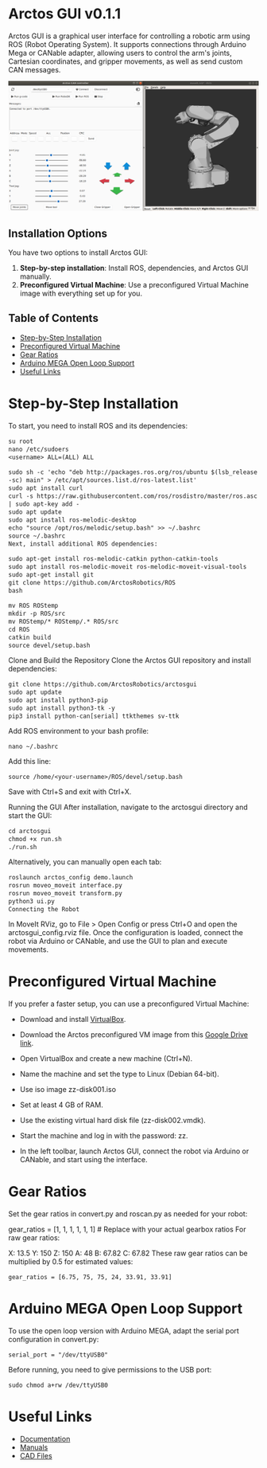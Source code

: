 # Arctos GUI v0.1.1

Arctos GUI is a graphical user interface for controlling a robotic arm using ROS (Robot Operating System). It supports connections through Arduino Mega or CANable adapter, allowing users to control the arm's joints, Cartesian coordinates, and gripper movements, as well as send custom CAN messages.

![Arctos GUI Screenshot](/arctosgui.png)

## Installation Options

You have two options to install Arctos GUI:
1. **Step-by-step installation**: Install ROS, dependencies, and Arctos GUI manually.
2. **Preconfigured Virtual Machine**: Use a preconfigured Virtual Machine image with everything set up for you.

## Table of Contents

- [Step-by-Step Installation](#step-by-step-installation)
- [Preconfigured Virtual Machine](#preconfigured-virtual-machine)
- [Gear Ratios](#gear-ratios)
- [Arduino MEGA Open Loop Support](#arduino-mega-open-loop-support)
- [Useful Links](#useful-links)

# Step-by-Step Installation


To start, you need to install ROS and its dependencies:

```
su root
nano /etc/sudoers
<username> ALL=(ALL) ALL
 ```
```
sudo sh -c 'echo "deb http://packages.ros.org/ros/ubuntu $(lsb_release -sc) main" > /etc/apt/sources.list.d/ros-latest.list'
sudo apt install curl
curl -s https://raw.githubusercontent.com/ros/rosdistro/master/ros.asc | sudo apt-key add -
sudo apt update
sudo apt install ros-melodic-desktop
echo "source /opt/ros/melodic/setup.bash" >> ~/.bashrc
source ~/.bashrc
Next, install additional ROS dependencies:
 ```
```
sudo apt-get install ros-melodic-catkin python-catkin-tools
sudo apt install ros-melodic-moveit ros-melodic-moveit-visual-tools 
sudo apt-get install git
git clone https://github.com/ArctosRobotics/ROS
bash
  ```
```
mv ROS ROStemp
mkdir -p ROS/src
mv ROStemp/* ROStemp/.* ROS/src
cd ROS
catkin build
source devel/setup.bash
 ```

Clone and Build the Repository
Clone the Arctos GUI repository and install dependencies:

 
 
```
git clone https://github.com/ArctosRobotics/arctosgui
sudo apt update
sudo apt install python3-pip
sudo apt install python3-tk -y
pip3 install python-can[serial] ttkthemes sv-ttk

```

Add ROS environment to your bash profile:



```
nano ~/.bashrc
```

Add this line:

```
source /home/<your-username>/ROS/devel/setup.bash
```

Save with Ctrl+S and exit with Ctrl+X.

Running the GUI
After installation, navigate to the arctosgui directory and start the GUI:


 ```
cd arctosgui
chmod +x run.sh
./run.sh
```

Alternatively, you can manually open each tab:


 ```
roslaunch arctos_config demo.launch 
rosrun moveo_moveit interface.py 
rosrun moveo_moveit transform.py 
python3 ui.py
Connecting the Robot
```
In MoveIt RViz, go to File > Open Config or press Ctrl+O and open the arctosgui_config.rviz file. Once the configuration is loaded, connect the robot via Arduino or CANable, and use the GUI to plan and execute movements.

# Preconfigured Virtual Machine
If you prefer a faster setup, you can use a preconfigured Virtual Machine:


- Download and install [VirtualBox](https://www.virtualbox.org/wiki/Downloads).
- Download the Arctos preconfigured VM image from this [Google Drive link](https://drive.google.com/file/d/1ZKmfxiIbEWSBvssMyU7dudEf_ZrNQkfH/view?usp=sharing).


- Open VirtualBox and create a new machine (Ctrl+N).
- Name the machine and set the type to Linux (Debian 64-bit).
- Use iso image zz-disk001.iso
- Set at least 4 GB of RAM.
- Use the existing virtual hard disk file (zz-disk002.vmdk).
- Start the machine and log in with the password: zz.
- In the left toolbar, launch Arctos GUI, connect the robot via Arduino or CANable, and start using the interface.

# Gear Ratios
Set the gear ratios in convert.py and roscan.py as needed for your robot:

 
gear_ratios = [1, 1, 1, 1, 1, 1]  # Replace with your actual gearbox ratios
For raw gear ratios:

X: 13.5
Y: 150
Z: 150
A: 48
B: 67.82
C: 67.82
These raw gear ratios can be multiplied by 0.5 for estimated values:

  ```
gear_ratios = [6.75, 75, 75, 24, 33.91, 33.91]
 ```

# Arduino MEGA Open Loop Support
To use the open loop version with Arduino MEGA, adapt the serial port configuration in convert.py:

 ```
serial_port = "/dev/ttyUSB0"
```

Before running, you need to give permissions to the USB port:

 ```
sudo chmod a+rw /dev/ttyUSB0
```

# Useful Links

- [Documentation](https://arctosrobotics.com/docs/)
- [Manuals](https://arctosrobotics.com/#Assembly)
- [CAD Files](https://arctosrobotics.com/#Assembly)
